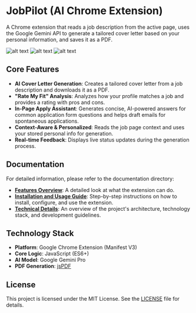 # JobPilot (AI Chrome Extension)

A Chrome extension that reads a job description from the active page, uses the Google Gemini API to generate a tailored cover letter based on your personal information, and saves it as a PDF.

![alt text](https://img.shields.io/badge/Manifest-V3-brightgreen.svg)
![alt text](https://img.shields.io/badge/JavaScript-ES6+-yellow.svg)
![alt text](https://img.shields.io/badge/PDF-jsPDF-red.svg)

## Core Features
- **AI Cover Letter Generation**: Creates a tailored cover letter from a job description and downloads it as a PDF.
- **"Rate My Fit" Analysis**: Analyzes how your profile matches a job and provides a rating with pros and cons.
- **In-Page Apply Assistant**: Generates concise, AI-powered answers for common application form questions and helps draft emails for spontaneous applications.
- **Context-Aware & Personalized**: Reads the job page context and uses your stored personal info for generation.
- **Real-time Feedback**: Displays live status updates during the generation process.

## Documentation

For detailed information, please refer to the documentation directory:

- **[Features Overview](./docs/FEATURES.md)**: A detailed look at what the extension can do.
- **[Installation and Usage Guide](./docs/SETUP.md)**: Step-by-step instructions on how to install, configure, and use the extension.
- **[Technical Details](./docs/TECHNICAL_DETAILS.md)**: An overview of the project's architecture, technology stack, and development guidelines.

## Technology Stack
- **Platform**: Google Chrome Extension (Manifest V3)
- **Core Logic**: JavaScript (ES6+)
- **AI Model**: Google Gemini Pro
- **PDF Generation**: [jsPDF](https://github.com/parallax/jsPDF)

## License
This project is licensed under the MIT License. See the [LICENSE](./LICENSE) file for details.
